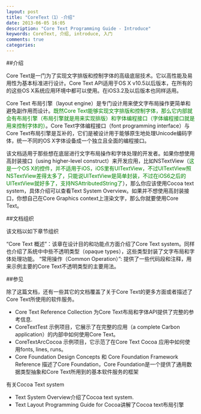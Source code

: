 ```yaml
---
layout: post
title: "CoreText（1）-介绍"
date: 2013-06-05 16:05
description: "Core Text Programming Guide - Introduce"
keywords: CoreText, 介绍, introduce, 入门 
comments: true
categories: 
---
```


##介绍

Core Text是一门为了实现文字排版和控制字体的高级底层技术。它以高性能及易用性为基本标准进行设计。Core Text API适用于OS X v10.5以后版本，在所有的的这些OS X系统应用环境中都可以使用。在iOS3.2及以后版本也同样适用。

<!--more-->

Core Text 布局引擎（layout engine）是专门设计用来使文字布局操作更简单和避免副作用而设计。<font color=green>既然Core Text能够实现文字排版和控制字体，那么它内部就会有布局引擎（布局引擎就是用来实现排版）和字体编程接口（字体编程接口就是用来控制字体的）</font>。Core Text字体编程接口（font programming interface）与Core Text布局引擎是互补的，它们是被设计用于能够原生地处理Unicode编码字体，统一不同的OS X字体设备成一个独立且全面的编程接口。

该文档适用于那些想在底层进行文字布局操作和字体处理的开发者。如果你想使用高封装接口（using higher-level construct）来开发应用，比如NSTextView（<font color=green>这是一个OS X的控件，并不适用于iOS，iOS里有UITextView，不过UITextView照NSTextView差得太多了，只能说UITextView是简单封装，不过在iOS6之后的UITextView就好多了，支持NSAttributedString了</font>），那么你应该使用Cocoa text system，具体介绍可以查看Text System Overview。如果并不想使用高封装接口，你想自己在Core Graphics context上渲染文字，那么你就要使用Core Text。

##文档组织

该文档以如下章节组织

“Core Text 概述”：该章在设计目的和功能点方面介绍了Core Text system。同样也介绍了系统中中些不透明类型（opaque types），这些类型封装了文字布局和字体处理功能。
“常用操作（Common Operation）”: 提供了一些代码段和注释，用来示例主要的Core Text不透明类型的主要用法。

##参见

除了这篇文档，还有一些其它的文档覆盖了关于Core Text的更多方面或者描述了Core Text所使用的软件服务。

* Core Text Reference Collection 为Core Text布局和字体API提供了完整的参考信息.
* CoreTextTest 示例项目，它展示了在完整的应用（a complete Carbon application）的内部中如何使用Core Text。
* CoreTextArcCocoa 示例项目，它示范了在Core Text Cocoa 应用中如何使用fonts, lines, runs。
* Core Foundation Design Concepts 和 Core Foundation Framework Reference 描述了Core Foundation，Core Foundation是一个提供了通用数据类型抽象和Core Text所用到的基本软件服务的框架

有关Cocoa Text system

* Text System Overview介绍了Cocoa text system.
* Text Layout Programming Guide for Cocoa讲解了Cocoa text布局引擎
